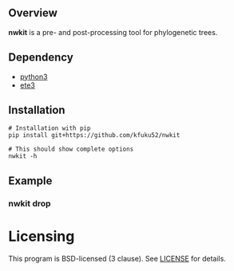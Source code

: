 ## Overview

**nwkit** is a pre- and post-processing tool for phylogenetic trees. 

## Dependency
* [python3]()
* [ete3]()

## Installation
```
# Installation with pip
pip install git+https://github.com/kfuku52/nwkit

# This should show complete options
nwkit -h 
```

## Example

### nwkit drop



# Licensing
This program is BSD-licensed (3 clause). See [LICENSE](LICENSE) for details.


